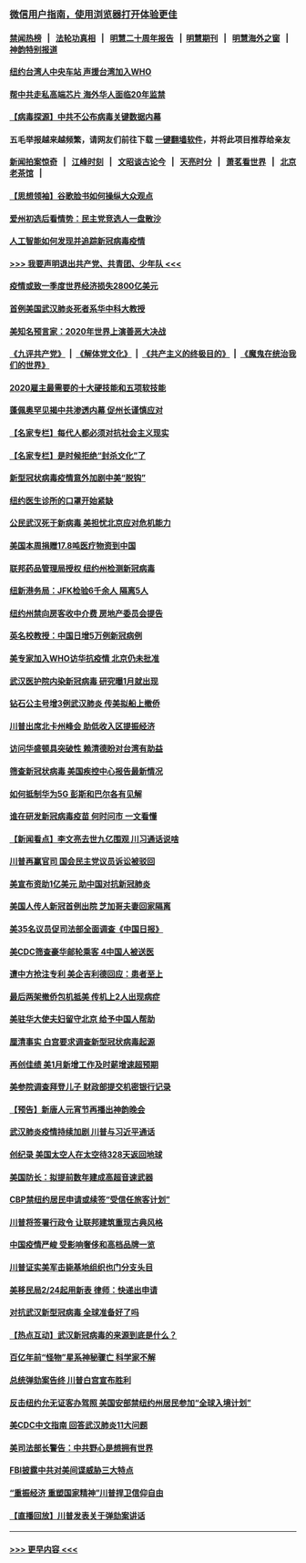 ### [微信用户指南，使用浏览器打开体验更佳](https://github.com/gfw-breaker/banned-news1/blob/master/indexes/wechat-guide.md?t=0)
#### [禁闻热榜](热点新闻.md?t=0)  &nbsp;&nbsp;|&nbsp;&nbsp; [法轮功真相](https://github.com/gfw-breaker/truth/blob/master/README.md?t=0) &nbsp;&nbsp;|&nbsp;&nbsp; [明慧二十周年报告](https://github.com/gfw-breaker/mh-reports/blob/master/README.md?t=0) &nbsp;&nbsp;|&nbsp;&nbsp;[明慧期刊](https://github.com/gfw-breaker/mh-qikan) &nbsp;&nbsp;|&nbsp;&nbsp; [明慧海外之窗](https://github.com/gfw-breaker/mh-news/blob/master/README.md?t=0) &nbsp;&nbsp;|&nbsp;&nbsp; [神韵特别报道](https://github.com/gfw-breaker/mh-news/blob/master/shenyun.md?t=0)
#### [纽约台湾人中央车站  声援台湾加入WHO](../pages/nsc412/n11857757.md?t=02102122) 
#### [帮中共走私高端芯片 海外华人面临20年监禁](../pages/nsc412/n11855016.md?t=02102122) 
#### [【病毒探源】中共不公布病毒关键数据内幕](../pages/nsc412/n11856584.md?t=02102122) 
#### 五毛举报越来越频繁，请网友们前往下载 [一键翻墙软件](https://github.com/gfw-breaker/ssr-accounts)，并将此项目推荐给亲友
#### [新闻拍案惊奇](https://github.com/gfw-breaker/banned-news1/blob/master/pages/link4.md) &nbsp;&nbsp;|&nbsp;&nbsp; [江峰时刻](https://github.com/gfw-breaker/banned-news1/blob/master/pages/link4.md) &nbsp;&nbsp;|&nbsp;&nbsp; [文昭谈古论今](https://github.com/gfw-breaker/banned-news1/blob/master/pages/link4.md) &nbsp;&nbsp;|&nbsp;&nbsp; [天亮时分](https://github.com/gfw-breaker/banned-news1/blob/master/pages/link4.md) &nbsp;&nbsp;|&nbsp;&nbsp; [萧茗看世界](https://github.com/gfw-breaker/banned-news1/blob/master/pages/link4.md) &nbsp;&nbsp;|&nbsp;&nbsp; [北京老茶馆](https://github.com/gfw-breaker/banned-news1/blob/master/pages/link4.md) &nbsp;&nbsp;|&nbsp;&nbsp; 
#### [【思想领袖】谷歌脸书如何操纵大众观点](../pages/nsc412/n11680874.md?t=02102122) 
#### [爱州初选后看情势：民主党竞选人一盘散沙](../pages/nsc412/n11856557.md?t=02102122) 
#### [人工智能如何发现并追踪新冠病毒疫情](../pages/nsc412/n11856398.md?t=02102122) 
#### [>>> 我要声明退出共产党、共青团、少年队 <<<](https://github.com/begood0513/goodnews/blob/master/quit/letter.md) 
#### [疫情或致一季度世界经济损失2800亿美元](../pages/nsc412/n11855639.md?t=02102122) 
#### [首例美国武汉肺炎死者系华中科大教授](../pages/nsc412/n11855500.md?t=02102122) 
#### [美知名预言家：2020年世界上演善恶大决战](../pages/nsc412/n11855418.md?t=02102122) 
#### [《九评共产党》](https://github.com/begood0513/9ping.md/blob/master/README.md) &nbsp;|&nbsp; [《解体党文化》](../../../../jtdwh.md/blob/master/README.md)  &nbsp;|&nbsp; [《共产主义的终极目的》](../../../../gczydzjmd.md/blob/master/README.md) &nbsp;|&nbsp; [《魔鬼在统治我们的世界》](../../../../mgztzwmdsj.md/blob/master/README.md) 
#### [2020雇主最需要的十大硬技能和五项软技能](../pages/nsc412/n11850953.md?t=02102122) 
#### [蓬佩奥罕见揭中共渗透内幕 促州长谨慎应对](../pages/nsc412/n11854685.md?t=02102122) 
#### [【名家专栏】每代人都必须对抗社会主义现实](../pages/nsc412/n11831412.md?t=02102122) 
#### [【名家专栏】是时候拒绝“封杀文化”了](../pages/nsc412/n11814093.md?t=02102122) 
#### [新型冠状病毒疫情意外加剧中美“脱钩”](../pages/nsc412/n11854475.md?t=02102122) 
#### [纽约医生诊所的口罩开始紧缺](../pages/nsc412/n11853364.md?t=02102122) 
#### [公民武汉死于新病毒 美担忧北京应对危机能力](../pages/nsc412/n11854331.md?t=02102122) 
#### [美国本周捐赠17.8吨医疗物资到中国](../pages/nsc412/n11854269.md?t=02102122) 
#### [联邦药品管理局授权  纽约州检测新冠病毒](../pages/nsc412/n11853371.md?t=02102122) 
#### [纽新港务局：JFK检验6千余人  隔离5人](../pages/nsc412/n11853366.md?t=02102122) 
#### [纽约州禁向房客收中介费  房地产委员会提告](../pages/nsc412/n11853360.md?t=02102122) 
#### [英名校教授：中国日增5万例新冠病例](../pages/nsc412/n11854174.md?t=02102122) 
#### [美专家加入WHO访华抗疫情 北京仍未批准](../pages/nsc412/n11854043.md?t=02102122) 
#### [武汉医护院内染新冠病毒 研究曝1月就出现](../pages/nsc412/n11852928.md?t=02102122) 
#### [钻石公主号增3例武汉肺炎 传美拟船上撤侨](../pages/nsc412/n11853240.md?t=02102122) 
#### [川普出席北卡州峰会 助低收入区提振经济](../pages/nsc412/n11853232.md?t=02102122) 
#### [访问华盛顿具突破性 赖清德盼对台湾有助益](../pages/nsc412/n11853129.md?t=02102122) 
#### [筛查新冠状病毒 美国疾控中心报告最新情况](../pages/nsc412/n11853070.md?t=02102122) 
#### [如何抵制华为5G 彭斯和巴尔各有见解](../pages/nsc412/n11852535.md?t=02102122) 
#### [谁在研发新冠病毒疫苗 何时问市 一文看懂](../pages/nsc412/n11852840.md?t=02102122) 
#### [【新闻看点】李文亮去世九亿围观 川习通话说啥](../pages/nsc412/n11852360.md?t=02102122) 
#### [川普再赢官司 国会民主党议员诉讼被驳回](../pages/nsc412/n11852287.md?t=02102122) 
#### [美宣布资助1亿美元 助中国对抗新冠肺炎](../pages/nsc412/n11852531.md?t=02102122) 
#### [美国人传人新冠首例出院 芝加哥夫妻回家隔离](../pages/nsc412/n11852452.md?t=02102122) 
#### [美35名议员促司法部全面调查《中国日报》](../pages/nsc412/n11852435.md?t=02102122) 
#### [美CDC筛查豪华邮轮乘客 4中国人被送医](../pages/nsc412/n11852085.md?t=02102122) 
#### [遭中方抢注专利 美企吉利德回应：患者至上](../pages/nsc412/n11852037.md?t=02102122) 
#### [最后两架撤侨包机抵美 传机上2人出现病症](../pages/nsc412/n11852173.md?t=02102122) 
#### [美驻华大使夫妇留守北京 给予中国人帮助](../pages/nsc412/n11852165.md?t=02102122) 
#### [厘清事实 白宫要求调查新型冠状病毒起源](../pages/nsc412/n11852106.md?t=02102122) 
#### [再创佳绩 美1月新增工作及时薪增速超预期](../pages/nsc412/n11852174.md?t=02102122) 
#### [美参院调查拜登儿子 财政部提交机密银行记录](../pages/nsc412/n11851808.md?t=02102122) 
#### [【预告】新唐人元宵节再播出神韵晚会](../pages/nsc412/n11843192.md?t=02102122) 
#### [武汉肺炎疫情持续加剧 川普与习近平通话](../pages/nsc412/n11851613.md?t=02102122) 
#### [创纪录 美国太空人在太空待328天返回地球](../pages/nsc412/n11851266.md?t=02102122) 
#### [美国防长：拟提前数年建成高超音速武器](../pages/nsc412/n11850959.md?t=02102122) 
#### [CBP禁纽约居民申请或续签“受信任旅客计划”](../pages/nsc412/n11850857.md?t=02102122) 
#### [川普将签署行政令 让联邦建筑重现古典风格](../pages/nsc412/n11850654.md?t=02102122) 
#### [中国疫情严峻 受影响奢侈和高档品牌一览](../pages/nsc412/n11850319.md?t=02102122) 
#### [川普证实美军击毙基地组织也门分支头目](../pages/nsc412/n11850383.md?t=02102122) 
#### [美移民局2/24起用新表 律师：快递出申请](../pages/nsc412/n11848220.md?t=02102122) 
#### [对抗武汉新型冠病毒 全球准备好了吗](../pages/nsc412/n11850142.md?t=02102122) 
#### [【热点互动】武汉新冠病毒的来源到底是什么？](../pages/nsc412/n11849749.md?t=02102122) 
#### [百亿年前“怪物”星系神秘骤亡 科学家不解](../pages/nsc412/n11849863.md?t=02102122) 
#### [总统弹劾案告终 川普白宫宣布胜利](../pages/nsc412/n11849985.md?t=02102122) 
#### [反击纽约允无证客办驾照  美国安部禁纽约州居民参加“全球入境计划”](../pages/nsc412/n11849828.md?t=02102122) 
#### [美CDC中文指南 回答武汉肺炎11大问题](../pages/nsc412/n11849703.md?t=02102122) 
#### [美司法部长警告：中共野心是想拥有世界](../pages/nsc412/n11849769.md?t=02102122) 
#### [FBI披露中共对美间谍威胁三大特点](../pages/nsc412/n11849700.md?t=02102122) 
#### [“重振经济 重塑国家精神”川普捍卫信仰自由](../pages/nsc412/n11849641.md?t=02102122) 
#### [【直播回放】川普发表关于弹劾案讲话](../pages/nsc412/n11849472.md?t=02102122) 

----
#### [ >>> 更早内容 <<< ](../indexes/nsc412-earlier.md)
